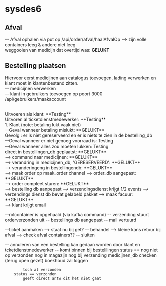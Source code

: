 # sysdes6

## Afval
-- Afval ophalen via put op /api/order/afval/haalAfvalOp 
--> zijn volle containers leeg & andere niet leeg
<br>
weggooien van medicijn dat overtijd was: **GELUKT**

## Bestelling plaatsen

Hiervoor eerst medicijnen aan catalogus toevoegen, lading verwerken en klant moet in klantenbestand zitten.
<br>
-- medicijnen verwerken
<br>
-- klant in gebruikers toevoegen op poort 3000 /api/gebruikers/maakaccount 
<br>

<br> 
Uitvoeren als klant: **Testing**
<br> 
Uitvoren al ticketdienstmedewerker: **Testing**
<br>
1. Klant
(note: betaling lukt vaak niet)
<br>
--Geval wanneer betaling mislukt: **GELUKT**
<br>
Gevolg : er is niet gereserveerd en er is niets te zien in de bestelling_db
<br>
--Geval wanneer er niet genoeg voorraad is: Testing
  <br>
  --Geval wanneer alles zou moeten lukken: Testing
  <br>
	direct in bestellingen_db geplaatst: **GELUKT** <br>
	--> command naar medicijnen: **GELUKT** <br>
	--> verandring in medicijnen_db, 'GERESERVEERD': **GELUKT** <br>
	--> veranderingeng in bestellingendb: **GELUKT** <br>
	--> maak order op maak_order channel
		--> order_db aangepast: **GELUKT** <br>
		--> order compleet sturen: **GELUKT** <br>
			--> bestelling db aanpepast
			--> verzendingsdienst krijgt 1/2 events 
				-->  verzendings dienst db bevat gelabeld pakket
	--> maak facuur: **GELUKT** <br>
		--> klant krijgt email

--rolcontainer is opgehaald (via kafka command)
	-- verzending stuurt orderverzonden uit
	-- bestellings db aangepast
	-- mail vertuurd 

--ticket aanmaken
	--> staat nu bij get?
	-- behandel --> kleine kans retour bij afval --> check afval containers??
	-- sluiten



-- annuleren van een bestelling
	kan gedaan worden door klant en tcketdienstmedewerker
	-- komt binnen bij bestelilingen
		status == nog niet op verzonden
			nog in magazijn
			nog bij verzending
				medicijnen_db checken (terug open gezet)
				boekhoud zal loggen 

			toch al verzonden
		status == verzonden
			geeft direct antw dit het niet gaat 
